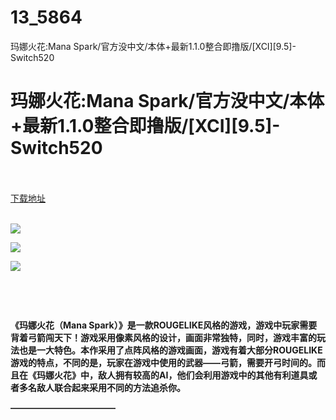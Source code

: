# 13_5864
玛娜火花:Mana Spark/官方没中文/本体+最新1.1.0整合即撸版/[XCI][9.5]-Switch520
# 玛娜火花:Mana Spark/官方没中文/本体+最新1.1.0整合即撸版/[XCI][9.5]-Switch520
 <br/></br>
[下载地址](https://www.switch520.cc/article/5864 "下载地址")
<br/></br>

<p><img src="https://www.switch520.cc/muke_img/upload_art_editor_20210102-1_60ca396b7cf3508fddf9288ee6e00af9.jpg"></p>
<p><img src="https://www.switch520.cc/muke_img/upload_art_editor_20210102-1_4c2a37ab77e8dca3105dad2fd96ba03a.jpg"></p>
<p><img src="https://www.switch520.cc/muke_img/upload_art_editor_20210102-1_3050ddda7bc2f9b12c3380fd0b56446c.jpg"></p>
<p>&nbsp;</p>
<p>&nbsp;</p>
<p><strong>《玛娜火花（Mana Spark）》是一款ROUGELIKE风格的游戏，游戏中玩家需要背着弓箭闯天下！游戏采用像素风格的设计，画面非常独特，同时，游戏丰富的玩法也是一大特色。本作采用了点阵风格的游戏画面，游戏有着大部分ROUGELIKE游戏的特点，不同的是，玩家在游戏中使用的武器——弓箭，需要开弓时间的。而且在《玛娜火花》中，敌人拥有较高的AI，他们会利用游戏中的其他有利道具或者多名敌人联合起来采用不同的方法追杀你。</strong></p>
<p><strong>————————————</strong></p>
